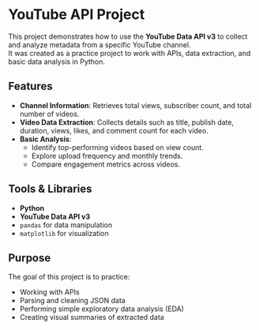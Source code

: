 # YouTube API Project

This project demonstrates how to use the **YouTube Data API v3** to collect and analyze metadata from a specific YouTube channel.  
It was created as a practice project to work with APIs, data extraction, and basic data analysis in Python.

## Features
- **Channel Information**: Retrieves total views, subscriber count, and total number of videos.
- **Video Data Extraction**: Collects details such as title, publish date, duration, views, likes, and comment count for each video.
- **Basic Analysis**:
  - Identify top-performing videos based on view count.
  - Explore upload frequency and monthly trends.
  - Compare engagement metrics across videos.

## Tools & Libraries
- **Python**  
- **YouTube Data API v3**  
- `pandas` for data manipulation  
- `matplotlib` for visualization  

## Purpose
The goal of this project is to practice:
- Working with APIs
- Parsing and cleaning JSON data
- Performing simple exploratory data analysis (EDA)
- Creating visual summaries of extracted data
